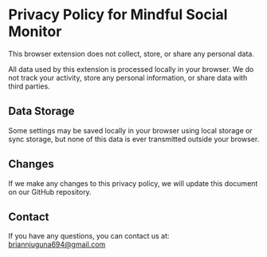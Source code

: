 # Privacy Policy for Mindful Social Monitor

This browser extension does not collect, store, or share any personal data.

All data used by this extension is processed locally in your browser. We do not track your activity, store any personal information, or share data with third parties.

## Data Storage

Some settings may be saved locally in your browser using local storage or sync storage, but none of this data is ever transmitted outside your browser.

## Changes

If we make any changes to this privacy policy, we will update this document on our GitHub repository.

## Contact

If you have any questions, you can contact us at: briannjuguna694@gmail.com
